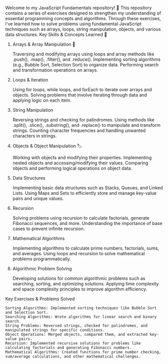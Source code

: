 Welcome to my JavaScript Fundamentals repository! 🚀
This repository contains a series of exercises designed to strengthen my understanding of essential programming concepts and algorithms. Through these exercises, I've learned how to solve problems using fundamental JavaScript techniques such as arrays, loops, string manipulation, objects, and various data structures.
Key Skills & Concepts Learned 🧠
1. Arrays & Array Manipulation 🧩

    Traversing and modifying arrays using loops and array methods like .push(), .map(), .filter(), and .reduce().
    Implementing sorting algorithms (e.g., Bubble Sort, Selection Sort) to organize data.
    Performing search and transformation operations on arrays.

2. Loops & Iteration 

    Using for loops, while loops, and forEach to iterate over arrays and objects.
    Solving problems that involve iterating through data and applying logic on each item.

3. String Manipulation 

    Reversing strings and checking for palindromes.
    Using methods like .split(), .slice(), .substring(), and .replace() to manipulate and transform strings.
    Counting character frequencies and handling unwanted characters in strings.

4. Objects & Object Manipulation 🏷

    Working with objects and modifying their properties.
    Implementing nested objects and accessing/modifying their values.
    Comparing objects and performing logical operations on object data.

5. Data Structures 

    Implementing basic data structures such as Stacks, Queues, and Linked Lists.
    Using Maps and Sets to efficiently store and manage key-value pairs and unique values.

6. Recursion 

    Solving problems using recursion to calculate factorials, generate Fibonacci sequences, and more.
    Understanding the importance of base cases to prevent infinite recursion.

7. Mathematical Algorithms 

    Implementing algorithms to calculate prime numbers, factorials, sums, and averages.
    Using loops and recursion to solve mathematical problems programmatically.

8. Algorithmic Problem Solving 

    Developing solutions for common algorithmic problems such as searching, sorting, and optimizing solutions.
    Applying time complexity and space complexity principles to improve algorithm efficiency.

Key Exercises & Problems Solved 

    Sorting Algorithms: Implemented sorting techniques like Bubble Sort and Selection Sort.
    Searching Algorithms: Wrote algorithms for linear search and binary search.
    String Problems: Reversed strings, checked for palindromes, and manipulated strings for specific conditions.
    Object Operations: Merged objects, compared them, and extracted key-value pairs.
    Recursion: Implemented recursive solutions for problems like calculating factorials and generating Fibonacci numbers.
    Mathematical Algorithms: Created functions for prime number checking, sum/average calculations, and other mathematical challenges.

